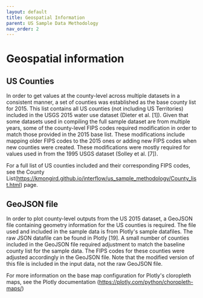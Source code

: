 ```yaml
---
layout: default
title: Geospatial Information
parent: US Sample Data Methodology
nav_order: 2
---
```


# Geospatial information

## US Counties

In order to get values at the county-level across multiple datasets in a consistent manner, a set of counties was established as the base county list for 2015. This list contains all US counties (not including US Territories) included in the USGS 2015 water use dataset (Dieter et al. [1]). Given that some datasets used in compiling the full sample dataset are from multiple years, some of the county-level FIPS codes required modification in order to match those provided in the 2015 base list. These modifications include mapping older FIPS codes to the 2015 ones or adding new FIPS codes when new counties were created. These modifications were mostly required for values used in from the 1995 USGS dataset (Solley et al. [7]).

For a full list of US counties included and their corresponding FIPS codes, see the County List(https://kmongird.github.io/interflow/us_sample_methodology/County_list.html) page.

## GeoJSON file

In order to plot county-level outputs from the US 2015 dataset, a GeoJSON file containing geometry information for the US counties is required. The file used and included in the sample data is from Plotly's sample datafiles. The raw JSON datafile can be found in Plotly [19]. A small number of counties included in the GeoJSON file required adjustment to match the baseline county list for the sample data. The FIPS codes for these counties were adjusted accordingly in the GeoJSON file. Note that the modified version of this file is included in the input data, not the raw GeoJSON file.

For more information on the base map configuration for Plotly's cloropleth maps, see the Plotly documentation (https://plotly.com/python/choropleth-maps/)
